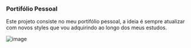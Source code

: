### Portifólio Pessoal
<p>Este projeto consiste no meu portifólio pessoal, a ideia é sempre atualizar com novos styles que vou adquirindo ao longo dos meus estudos.</p>

![image](https://github.com/destart31/Portifolio-Arthur/assets/93168432/6ec5a668-3d05-4ef7-8d92-648c8d431ac9)
